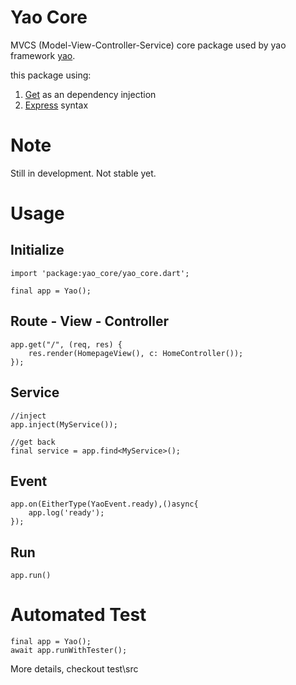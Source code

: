# Yao Core

MVCS (Model-View-Controller-Service) core package used by yao framework [yao](https://pub.dev/packages/yao).

this package using:
1. [Get](https://pub.dev/packages/get) as an dependency injection
2. [Express](https://expressjs.com/) syntax

# Note

Still in development. Not stable yet.

# Usage

## Initialize

```
import 'package:yao_core/yao_core.dart';

final app = Yao();

```

## Route - View - Controller
```
app.get("/", (req, res) {
    res.render(HomepageView(), c: HomeController());
});
```

## Service

```
//inject
app.inject(MyService());

//get back
final service = app.find<MyService>();

```

## Event

```
app.on(EitherType(YaoEvent.ready),()async{
    app.log('ready');
});
```

## Run

```
app.run()
```

# Automated Test

```
final app = Yao();
await app.runWithTester();
```

More details, checkout test\src
